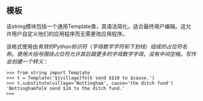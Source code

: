 ## 模板

该string模块包括一个通用Template类，其语法简化，适合最终用户编辑。这允许用户自定义他们的应用程序而无需更改应用程序。

该格式使用由$有效的Python标识符（字母数字字符和下划线）组成的占位符名称。使用大括号围绕占位符允许其后跟更多的字母数字字母，没有中间空格。写作$$会创建一个转义$：

```
>>> from string import Template
>>> t = Template('${village}folk send $$10 to $cause.')
>>> t.substitute(village='Nottingham', cause='the ditch fund')
'Nottinghamfolk send $10 to the ditch fund.'
>>>

```



